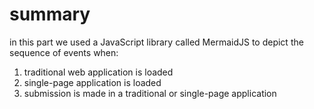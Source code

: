 # summary 
in this part we used a JavaScript library called MermaidJS to depict the sequence of events when:
1. traditional web application is loaded
2. single-page application is loaded
3. submission is made in a traditional or single-page application